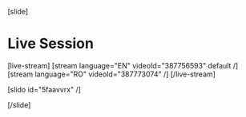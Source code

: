 [slide]
# Live Session

[live-stream]
[stream language="EN" videoId="387756593" default /]
[stream language="RO" videoId="387773074"  /]
[/live-stream]

[slido id="5faavvrx" /]

[/slide]